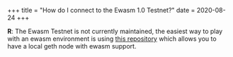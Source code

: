 +++
title = "How do I connect to the Ewasm 1.0 Testnet?"
date = 2020-08-24
+++

**R**: The Ewasm Testnet is not currently maintained, the easiest way to play
with an ewasm environment is using [this
repository](https://github.com/jwasinger/ewasm-dev-env) which allows you to have
a local geth node with ewasm support.
